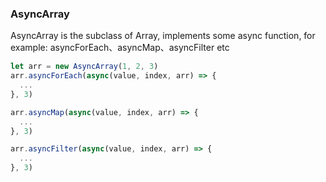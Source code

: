 ### AsyncArray
AsyncArray is the subclass of Array, implements some async function, for example: asyncForEach、asyncMap、asyncFilter etc

```javascript
let arr = new AsyncArray(1, 2, 3)
arr.asyncForEach(async(value, index, arr) => {
  ...
}, 3)

arr.asyncMap(async(value, index, arr) => {
  ...
}, 3)

arr.asyncFilter(async(value, index, arr) => {
  ...
}, 3)
```